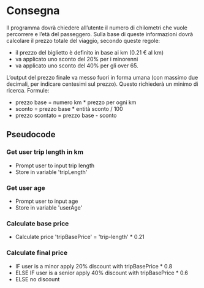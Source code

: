 # Consegna

Il programma dovrà chiedere all’utente il numero di chilometri che vuole percorrere e l’età del passeggero.
Sulla base di queste informazioni dovrà calcolare il prezzo totale del viaggio, secondo queste regole:
- il prezzo del biglietto è definito in base ai km (0.21 € al km)
- va applicato uno sconto del 20% per i minorenni
- va applicato uno sconto del 40% per gli over 65.

L’output del prezzo finale va messo fuori in forma umana (con massimo due decimali, per indicare centesimi sul prezzo).
Questo richiederà un minimo di ricerca.
Formule:
- prezzo base = numero km * prezzo per ogni km
- sconto = prezzo base * entità sconto / 100
- prezzo scontato = prezzo base - sconto

## Pseudocode

### Get user trip length in km
- Prompt user to input trip length
- Store in variable 'tripLength'

### Get user age
- Prompt user to input age
- Store in variable 'userAge'

### Calculate base price
- Calculate price 'tripBasePrice' = 'trip-length' * 0.21 

### Calculate final price
- IF user is a minor apply 20% discount with tripBasePrice * 0.8
- ELSE IF user is a senior apply 40% discount with tripBasePrice * 0.6
- ELSE no discount